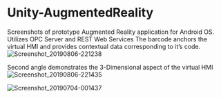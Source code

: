 # Unity-AugmentedReality

Screenshots of prototype Augmented Reality application for Android OS.  
Utilizes OPC Server and REST Web Services
The barcode anchors the virtual HMI and provides contextual data corresponding to it’s code.
![Screenshot_20190806-221238](https://github.com/semiano/Unity-AugmentedReality/assets/6520366/8bae440e-a466-4fad-a680-65d00414a05f)

Second angle demonstrates the 3-Dimensional aspect of the virtual HMI
![Screenshot_20190806-221435](https://github.com/semiano/Unity-AugmentedReality/assets/6520366/c064496d-03e4-41d8-bd4c-c8e4f27cf300)

![Screenshot_20190704-001437](https://github.com/semiano/Unity-AugmentedReality/assets/6520366/a252bd5e-26c7-468c-b758-6f2243e57301)
